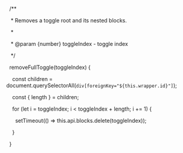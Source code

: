   /**

   * Removes a toggle root and its nested blocks.

   *

   * @param {number} toggleIndex - toggle index

   */

  removeFullToggle(toggleIndex) {

    const children = document.querySelectorAll(`div[foreignKey="${this.wrapper.id}"]`);

    const { length } = children;

  

    for (let i = toggleIndex; i < toggleIndex + length; i += 1) {

      setTimeout(() => this.api.blocks.delete(toggleIndex));

    }

  }